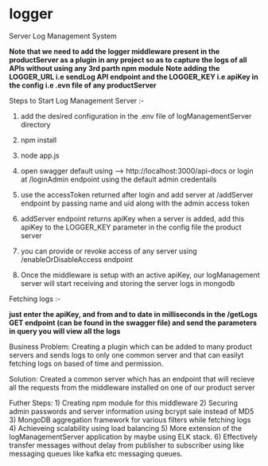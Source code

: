 # logger
Server Log Management System 

**Note that we need to add the logger middleware present in the productServer as a plugin in any project so as to capture the logs of all APIs without using any 3rd parth npm module**
**Note adding the LOGGER_URL i.e sendLog API endpoint and the LOGGER_KEY i.e apiKey in the config i.e .evn file of any productServer**

Steps to Start Log Management Server :-

1) add the desired configuration in the .env file of logManagementServer directory

2) npm install

3) node app.js

4) open swagger default using --> http://localhost:3000/api-docs or login at /loginAdmin endpoint using the default admin credentails

5) use the accessToken returned after login and add server at /addServer endpoint by passing name and uid along with the admin access token

6) addServer endpoint returns apiKey when a server is added, add this apiKey to the LOGGER_KEY parameter in the config file the product server

7) you can provide or revoke access of any server using /enableOrDisableAccess endpoint

8) Once the middleware is setup with an active apiKey, our logManagement server will start receiving and storing the server logs in mongodb

Fetching logs :-

**just enter the apiKey, and from and to date in milliseconds in the /getLogs GET endpoint (can be found in the swagger file) and send the parameters in query you will view all the logs**

Business Problem: Creating a plugin which can be added to many product servers and sends logs to only one common server and that can easilyt fetching logs on based of time and permission.

Solution: Created a common server which has an endpoint that will recieve all the requests from the middleware installed on one of our product server

Futher Steps: 1) Creating npm module for this middleware
              2) Securing admin passwords and server information using bcrypt sale instead of MD5
              3) MongoDB aggregation framework for various filters while fetching logs
              4) Achieveing scalability using load balancing 
              5) More extension of the logManagementServer application by maybe using ELK stack.
              6) Effectively transfer messages without delay from publisher to subscriber using like messaging queues like kafka etc messaging queues.
          


